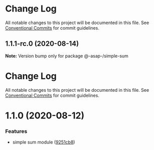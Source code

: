 # Change Log

All notable changes to this project will be documented in this file.
See [Conventional Commits](https://conventionalcommits.org) for commit guidelines.

## 1.1.1-rc.0 (2020-08-14)

**Note:** Version bump only for package @-asap-/simple-sum





# Change Log

All notable changes to this project will be documented in this file. See
[Conventional Commits](https://conventionalcommits.org) for commit guidelines.

# 1.1.0 (2020-08-12)

### Features

- simple sum module
  ([9251cb8](https://github.com/AlexSav94/lerna-ci-example/commit/9251cb803ca80ddca70f5d40959d6901ca480583))

